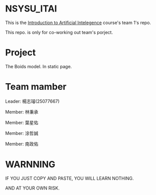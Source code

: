 # NSYSU_ITAI


This is the [Introduction to Artificial Intelegence](http://ailab.cse.nsysu.edu.tw/index.html) course's team 1's repo.

This repo. is only for co-working out team's porject.

# Project
The Boids model. In static page.

# Team mamber

Leader: 楊志璿(25077667)

Member: 林秉承

Member: 葉星佑

Member: 涂哲誠

Member: 南政佑




# WARNNING

IF YOU JUST COPY AND PASTE, YOU WILL LEARN NOTHING.

AND AT YOUR OWN RISK.
